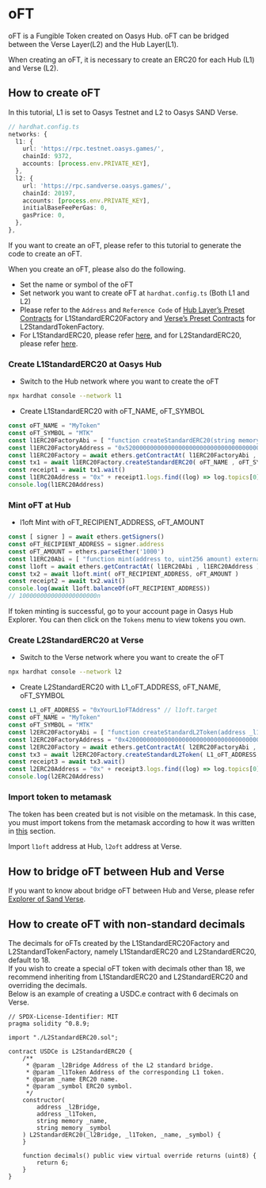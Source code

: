 # oFT
oFT is a Fungible Token created on Oasys Hub.
oFT can be bridged between the Verse Layer(L2) and the Hub Layer(L1).

When creating an oFT, it is necessary to create an ERC20 for each Hub (L1) and Verse (L2).

## How to create oFT
In this tutorial, L1 is set to Oasys Testnet and L2 to Oasys SAND Verse.
```typescript
// hardhat.config.ts
networks: {
  l1: {
    url: 'https://rpc.testnet.oasys.games/',
    chainId: 9372,
    accounts: [process.env.PRIVATE_KEY],
  },
  l2: {
    url: 'https://rpc.sandverse.oasys.games/',
    chainId: 20197,
    accounts: [process.env.PRIVATE_KEY],
    initialBaseFeePerGas: 0,
    gasPrice: 0,
  },
},
```

If you want to create an oFT, please refer to this tutorial to generate the code to create an oFT.

When you create an oFT, please also do the following.
* Set the name or symbol of the oFT
* Set network you want to create oFT at `hardhat.config.ts` (Both L1 and L2)
* Please refer to the `Address` and `Reference Code` of [Hub Layer’s Preset Contracts](/docs/architecture/hub-layer/contract#preset-contracts) for L1StandardERC20Factory and [Verse’s Preset Contracts](/docs/architecture/verse-layer/contract#preset-contracts) for L2StandardTokenFactory.
* For L1StandardERC20, please refer [here](https://github.com/oasysgames/oasys-optimism/blob/v0.1.7/packages/contracts/contracts/oasys/L1/token/L1StandardERC20.sol), and for L2StandardERC20, please refer [here](https://github.com/oasysgames/oasys-optimism/blob/v0.1.7/packages/contracts/contracts/standards/L2StandardERC20.sol).

### Create L1StandardERC20 at Oasys Hub
* Switch to the Hub network where you want to create the oFT

```sh
npx hardhat console --network l1
```

* Create L1StandardERC20 with oFT_NAME, oFT_SYMBOL

```typescript
const oFT_NAME = "MyToken"
const oFT_SYMBOL = "MTK"
const l1ERC20FactoryAbi = [ "function createStandardERC20(string memory _name, string memory _symbol) external" ]
const l1ERC20FactoryAddress = "0x5200000000000000000000000000000000000004"
const l1ERC20Factory = await ethers.getContractAt( l1ERC20FactoryAbi , l1ERC20FactoryAddress )
const tx1 = await l1ERC20Factory.createStandardERC20( oFT_NAME , oFT_SYMBOL )
const receipt1 = await tx1.wait()
const l1ERC20Address = "0x" + receipt1.logs.find((log) => log.topics[0] == '0xd714a43f627528ad95fc3dcf6c453cf595be2f4d75c58c4273f17208ed899f44').topics[2].slice(-40)
console.log(l1ERC20Address)
```

### Mint oFT at Hub
* l1oft Mint with oFT_RECIPIENT_ADDRESS, oFT_AMOUNT

```typescript
const [ signer ] = await ethers.getSigners()
const oFT_RECIPIENT_ADDRESS = signer.address
const oFT_AMOUNT = ethers.parseEther('1000')
const l1ERC20Abi = [ "function mint(address to, uint256 amount) external", "function balanceOf(address account) external view returns (uint256)" ]
const l1oft = await ethers.getContractAt( l1ERC20Abi , l1ERC20Address )
const tx2 = await l1oft.mint( oFT_RECIPIENT_ADDRESS, oFT_AMOUNT )
const receipt2 = await tx2.wait()
console.log(await l1oft.balanceOf(oFT_RECIPIENT_ADDRESS))
// 1000000000000000000000n
```

If token minting is successful, go to your account page in Oasys Hub Explorer. You can then click on the `Tokens` menu to view tokens you own.

### Create L2StandardERC20 at Verse
* Switch to the Verse network where you want to create the oFT

```sh
npx hardhat console --network l2
```

* Create L2StandardERC20 with L1_oFT_ADDRESS, oFT_NAME, oFT_SYMBOL

```typescript
const L1_oFT_ADDRESS = "0xYourL1oFTAddress" // l1oft.target
const oFT_NAME = "MyToken"
const oFT_SYMBOL = "MTK"
const l2ERC20FactoryAbi = [ "function createStandardL2Token(address _l1Token, string memory _name, string memory _symbol) external" ]
const l2ERC20FactoryAddress = "0x4200000000000000000000000000000000000012"
const l2ERC20Factory = await ethers.getContractAt( l2ERC20FactoryAbi , l2ERC20FactoryAddress )
const tx3 = await l2ERC20Factory.createStandardL2Token( L1_oFT_ADDRESS, oFT_NAME, oFT_SYMBOL )
const receipt3 = await tx3.wait()
const l2ERC20Address = "0x" + receipt3.logs.find((log) => log.topics[0] == '0xceeb8e7d520d7f3b65fc11a262b91066940193b05d4f93df07cfdced0eb551cf').topics[2].slice(-40)
console.log(l2ERC20Address)
```

### Import token to metamask
The token has been created but is not visible on the metamask. In this case, you must import tokens from the metamask according to how it was written in [this](/docs/verse-developer/handle-token/1-1-vft#import-token-to-metamask) section.

Import `l1oft` address at Hub, `l2oft` address at Verse.

## How to bridge oFT between Hub and Verse
If you want to know about bridge oFT between Hub and Verse, please refer [Explorer of Sand Verse](https://explorer.sandverse.oasys.games/bridge).

## How to create oFT with non-standard decimals
The decimals for oFTs created by the L1StandardERC20Factory and L2StandardTokenFactory, namely L1StandardERC20 and L2StandardERC20, default to 18.  
If you wish to create a special oFT token with decimals other than 18, we recommend inheriting from L1StandardERC20 and L2StandardERC20 and overriding the decimals.  
Below is an example of creating a USDC.e contract with 6 decimals on Verse.
```
// SPDX-License-Identifier: MIT
pragma solidity ^0.8.9;

import "./L2StandardERC20.sol";

contract USDCe is L2StandardERC20 {
    /**
     * @param _l2Bridge Address of the L2 standard bridge.
     * @param _l1Token Address of the corresponding L1 token.
     * @param _name ERC20 name.
     * @param _symbol ERC20 symbol.
     */
    constructor(
        address _l2Bridge,
        address _l1Token,
        string memory _name,
        string memory _symbol
    ) L2StandardERC20(_l2Bridge, _l1Token, _name, _symbol) {
    }

    function decimals() public view virtual override returns (uint8) {
        return 6;
    }
}
```
